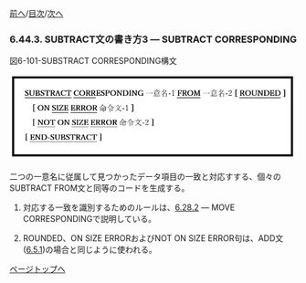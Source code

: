 <!--navi start1-->
[前へ](6-44-2.md)/[目次](https://opensourcecobol.github.io/markdown/TOC.html)/[次へ](6-45.md)
<!--navi end1-->
### 6.44.3. SUBTRACT文の書き方3 ― SUBTRACT CORRESPONDING

図6-101-SUBSTRACT CORRESPONDING構文

![alt text](Image/6-101-Subtract.png)

二つの一意名に従属して見つかったデータ項目の一致と対応すする、個々のSUBTRACT FROM文と同等のコードを生成する。

1. 対応する一致を識別するためのルールは、[6.28.2](6-28-2.md) ― MOVE CORRESPONDINGで説明している。

2. ROUNDED、ON SIZE ERRORおよびNOT ON SIZE ERROR句は、ADD文([6.5.1](6-5-1.md))の場合と同じように使われる。

<!--navi start2-->

[ページトップへ](6-44-3.md)
<!--navi end2-->
